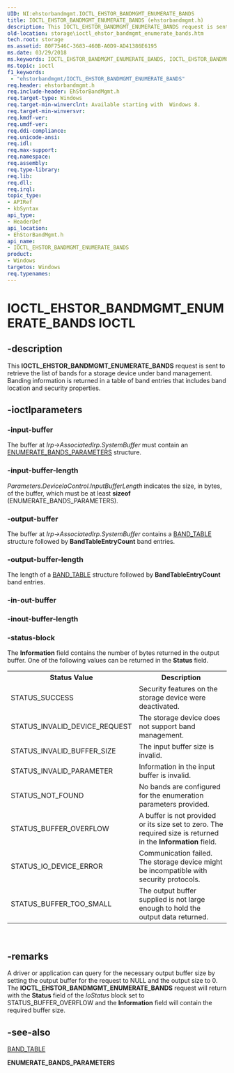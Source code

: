 ```yaml
---
UID: NI:ehstorbandmgmt.IOCTL_EHSTOR_BANDMGMT_ENUMERATE_BANDS
title: IOCTL_EHSTOR_BANDMGMT_ENUMERATE_BANDS (ehstorbandmgmt.h)
description: This IOCTL_EHSTOR_BANDMGMT_ENUMERATE_BANDS request is sent to retrieve the list of bands for a storage device under band management. Banding information is returned in a table of band entries that includes band location and security properties.
old-location: storage\ioctl_ehstor_bandmgmt_enumerate_bands.htm
tech.root: storage
ms.assetid: 80F7546C-3683-460B-A0D9-AD41386E6195
ms.date: 03/29/2018
ms.keywords: IOCTL_EHSTOR_BANDMGMT_ENUMERATE_BANDS, IOCTL_EHSTOR_BANDMGMT_ENUMERATE_BANDS control, IOCTL_EHSTOR_BANDMGMT_ENUMERATE_BANDS control code [Storage Devices], ehstorbandmgmt/IOCTL_EHSTOR_BANDMGMT_ENUMERATE_BANDS, storage.ioctl_ehstor_bandmgmt_enumerate_bands
ms.topic: ioctl
f1_keywords:
 - "ehstorbandmgmt/IOCTL_EHSTOR_BANDMGMT_ENUMERATE_BANDS"
req.header: ehstorbandmgmt.h
req.include-header: EhStorBandMgmt.h
req.target-type: Windows
req.target-min-winverclnt: Available starting with  Windows 8.
req.target-min-winversvr: 
req.kmdf-ver: 
req.umdf-ver: 
req.ddi-compliance: 
req.unicode-ansi: 
req.idl: 
req.max-support: 
req.namespace: 
req.assembly: 
req.type-library: 
req.lib: 
req.dll: 
req.irql: 
topic_type:
- APIRef
- kbSyntax
api_type:
- HeaderDef
api_location:
- EhStorBandMgmt.h
api_name:
- IOCTL_EHSTOR_BANDMGMT_ENUMERATE_BANDS
product:
- Windows
targetos: Windows
req.typenames: 
---
```


# IOCTL_EHSTOR_BANDMGMT_ENUMERATE_BANDS IOCTL


## -description


This <b>IOCTL_EHSTOR_BANDMGMT_ENUMERATE_BANDS</b> request is sent to retrieve the list of bands for a storage device under band management. Banding information is returned in a table of band entries that includes band location and security properties.


## -ioctlparameters




### -input-buffer

The buffer at <i>Irp->AssociatedIrp.SystemBuffer</i> must contain an <a href="https://docs.microsoft.com/windows-hardware/drivers/ddi/ehstorbandmgmt/ns-ehstorbandmgmt-_enumerate_bands_parameters">ENUMERATE_BANDS_PARAMETERS</a> structure. 


### -input-buffer-length

<i>Parameters.DeviceIoControl.InputBufferLength</i> indicates the size, in bytes, of the buffer, which must be at least <b>sizeof</b> (ENUMERATE_BANDS_PARAMETERS).


### -output-buffer

The buffer at <i>Irp->AssociatedIrp.SystemBuffer</i> contains a <a href="https://docs.microsoft.com/windows-hardware/drivers/ddi/ehstorbandmgmt/ns-ehstorbandmgmt-_band_table">BAND_TABLE</a> structure followed by <b>BandTableEntryCount</b> band entries.


### -output-buffer-length

The length of a <a href="https://docs.microsoft.com/windows-hardware/drivers/ddi/ehstorbandmgmt/ns-ehstorbandmgmt-_band_table">BAND_TABLE</a> structure followed by <b>BandTableEntryCount</b> band entries.


### -in-out-buffer








### -inout-buffer-length








### -status-block

The <b>Information</b> field contains the number of bytes returned in the output buffer. One of the following values can be returned in the <b>Status</b> field. 

<table>
<tr>
<th>Status Value</th>
<th>Description</th>
</tr>
<tr>
<td>STATUS_SUCCESS</td>
<td>Security features on the storage device were deactivated.</td>
</tr>
<tr>
<td>STATUS_INVALID_DEVICE_REQUEST</td>
<td>The storage device does not support band management.</td>
</tr>
<tr>
<td>STATUS_INVALID_BUFFER_SIZE</td>
<td>The input buffer size is invalid.</td>
</tr>
<tr>
<td>STATUS_INVALID_PARAMETER</td>
<td>Information in the input buffer is invalid.</td>
</tr>
<tr>
<td>STATUS_NOT_FOUND</td>
<td>No bands are configured for the enumeration parameters provided.</td>
</tr>
<tr>
<td>STATUS_BUFFER_OVERFLOW</td>
<td>A buffer is not provided or its size set to zero. The required size is returned in the <b>Information</b> field.</td>
</tr>
<tr>
<td>STATUS_IO_DEVICE_ERROR</td>
<td>Communication failed. The storage device might be incompatible with security protocols. </td>
</tr>
<tr>
<td>STATUS_BUFFER_TOO_SMALL</td>
<td>The output buffer supplied is not large enough to hold the output data returned.</td>
</tr>
</table>
 


## -remarks



A driver or application can query for the necessary output buffer size by setting the output buffer for the request to NULL and the output size to 0. The <b>IOCTL_EHSTOR_BANDMGMT_ENUMERATE_BANDS</b> request will return with the <b>Status</b> field of the <i>IoStatus</i> block set to STATUS_BUFFER_OVERFLOW and the <b>Information</b> field will contain the required buffer size.




## -see-also




<a href="https://docs.microsoft.com/windows-hardware/drivers/ddi/ehstorbandmgmt/ns-ehstorbandmgmt-_band_table">BAND_TABLE</a>



<b>ENUMERATE_BANDS_PARAMETERS</b>
 

 

